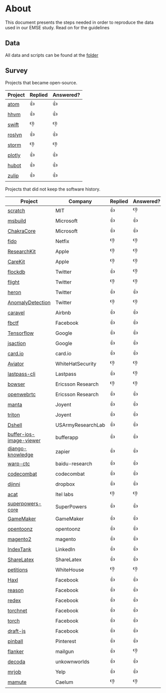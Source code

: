# About

This document presents the steps needed in order to reproduce the data used in our EMSE study. Read on for the guidelines

## Data

All data and scripts can be found at the [folder](https://github.com/gustavopinto/migration-to-oss/tree/master/data)

## Survey

Projects that became open-source.

|Project|Replied|Answered?|
|-------|-------|---------|
|[atom](https://discuss.atom.io/t/studying-the-evolution-of-atoms-project/29581) | :thumbsup: | :thumbsup: |
|[hhvm](https://github.com/facebook/hhvm/issues/7122) | :thumbsup: | :thumbsup: |
|[swift](http://permalink.gmane.org/gmane.comp.lang.swift.evolution/19859) | :thumbsdown: | :thumbsdown: |
|[roslyn](https://github.com/dotnet/roslyn/issues/11714) | :thumbsup: | :thumbsup: |
|[storm](https://mail-archives.apache.org/mod_mbox/storm-user/201606.mbox/browser) | :thumbsdown: | :thumbsdown: |
|[plotly](https://github.com/plotly/plotly.js/issues/712) | :thumbsup: | :thumbsup: |
|[hubot](https://github.com/github/hubot/issues/1244) | :thumbsup: | :thumbsup: |
|[zulip](https://github.com/zulip/zulip/issues/1968) | :thumbsup: | :thumbsup: |

Projects that did not keep the software history.

|Project|Company|Replied|Answered?|
|-------|-------|-------|---------|
|[scratch](https://github.com/LLK/scratch-flash/issues/1112) | MIT | :thumbsup: | :thumbsdown: |
|[msbuild](https://github.com/Microsoft/msbuild/issues/621) | Microsoft | :thumbsup: | :thumbsup: |
|[ChakraCore](https://github.com/Microsoft/ChakraCore/issues/1280) | Microsoft | :thumbsup: | :thumbsup: |
|[fido](https://github.com/Netflix/Fido/issues/23) | Netfix | :thumbsdown: | :thumbsdown: |
|[ResearchKit](https://github.com/ResearchKit/ResearchKit/issues/682) | Apple | :thumbsdown: | :thumbsdown: |
|[CareKit](https://github.com/carekit-apple/CareKit/issues/45) | Apple | :thumbsdown: | :thumbsdown: |
|[flockdb](https://github.com/twitter/flockdb/issues/103) | Twitter | :thumbsup: | :thumbsdown: |
|[flight](https://github.com/flightjs/flight/issues/375) | Twitter | :thumbsdown: | :thumbsdown: |
|[heron](https://github.com/twitter/heron/issues/1018) | Twitter | :thumbsup: | :thumbsup: |
|[AnomalyDetection](https://github.com/twitter/AnomalyDetection/issues/71) | Twitter | :thumbsdown: | :thumbsdown: |
|[caravel](https://github.com/airbnb/caravel/issues/470) | Airbnb | :thumbsup: | :thumbsup: |
|[fbctf](https://github.com/facebook/fbctf/issues/49) | Facebook | :thumbsup: | :thumbsup: |
|[Tensorflow](https://github.com/gustavopinto/migration-to-oss/blob/master/tensorflow.md) | Google | :thumbsup: | :thumbsup: |
|[jsaction](https://github.com/google/jsaction/issues/11) | Google | :thumbsup: | :thumbsup: |
|[card.io](https://github.com/gustavopinto/migration-to-oss/blob/master/card.io.md) | card.io | :thumbsup: | :thumbsup: |
|[Aviator](https://github.com/WhiteHatSecurity/Aviator/issues/80) | WhiteHatSecurity | :thumbsdown: | :thumbsdown: |
|[lastpass-cli](https://github.com/lastpass/lastpass-cli/issues/174) | Lastpass | :thumbsup: | :thumbsdown: |
|[bowser](https://github.com/EricssonResearch/bowser/issues/86) | Ericsson Research | :thumbsdown: | :thumbsdown: |
|[openwebrtc](https://github.com/EricssonResearch/openwebrtc/issues/611) | Ericsson Research | :thumbsup: | :thumbsup: |
|[manta](https://github.com/joyent/manta/issues/14) | Joyent | :thumbsup: | :thumbsup: |
|[triton](https://github.com/joyent/triton/issues/202) | Joyent | :thumbsup: | :thumbsup: |
|[Dshell](https://github.com/USArmyResearchLab/Dshell/issues/87) | USArmyResearchLab |  :thumbsup: | :thumbsup: |
|[buffer-ios-image-viewer](https://github.com/bufferapp/buffer-ios-image-viewer/issues/42) | bufferapp | :thumbsup: |  :thumbsup: |
|[django-knowledge](https://github.com/zapier/django-knowledge/issues/70) | zapier | :thumbsup: | :thumbsup: |
|[warp-ctc](https://github.com/baidu-research/warp-ctc/issues/42) | baidu-research | :thumbsup: | :thumbsup: |
|[codecombat](https://github.com/codecombat/codecombat/issues/3775) | codecombat | :thumbsup:  | :thumbsup: |
|[djinni](https://github.com/dropbox/djinni/issues/253) | dropbox | :thumbsup:  | :thumbsup: |
|[acat](https://github.com/01org/acat/issues/33) | Itel labs | :thumbsdown: | :thumbsdown: |
|[superpowers-core](https://github.com/superpowers/superpowers-core/issues/143) | SuperPowers | :thumbsup: | :thumbsup: |
|[GameMaker](https://github.com/gandrewstone/GameMaker/issues/2) | GameMaker | :thumbsup: | :thumbsup: |
|[opentoonz](https://github.com/opentoonz/opentoonz/issues/640) | opentoonz | :thumbsup: | :thumbsup: |
|[magento2](https://github.com/magento/magento2/issues/5654) | magento | :thumbsup: | :thumbsup: |
|[IndexTank](https://github.com/linkedin/indextank-engine/issues/43) | LinkedIn | :thumbsup: | :thumbsup: |
|[ShareLatex](https://github.com/sharelatex/web-sharelatex/issues/282) | ShareLatex | :thumbsup: | :thumbsup: |
|[petitions](https://github.com/WhiteHouse/petitions/issues/108) | WhiteHouse | :thumbsdown: | :thumbsdown: |
|[Haxl](https://github.com/facebook/Haxl/issues/52) | Facebook | :thumbsup: | :thumbsup: |
|[reason](https://github.com/facebook/reason/issues/651) | Facebook | :thumbsup: | :thumbsup: |
|[redex](https://github.com/facebook/redex/issues/164) | Facebook | :thumbsup: | :thumbsup: |
|[torchnet](https://github.com/torchnet/torchnet/issues/28) | Facebook | :thumbsup: | :thumbsup: |
|[torch](https://github.com/facebook/fb.resnet.torch/issues/86) | Facebook | :thumbsup: | :thumbsup: |
|[draft-js](https://github.com/facebook/draft-js/issues/555) | Facebook | :thumbsup: | :thumbsup: |
|[pinball](https://github.com/pinterest/pinball/issues/74) | Pinterest | :thumbsup: | :thumbsup: |
|[flanker](https://github.com/mailgun/flanker/issues/119) | mailgun | :thumbsup: | :thumbsdown: |
|[decoda](https://github.com/unknownworlds/decoda/issues/33) | unkownworlds | :thumbsup: | :thumbsup: |
|[mrjob](https://github.com/Yelp/mrjob/issues/1356) | Yelp | :thumbsup: | :thumbsup: |
|[mamute](https://github.com/caelum/mamute/issues/278) | Caelum | :thumbsdown: | :thumbsdown: |
